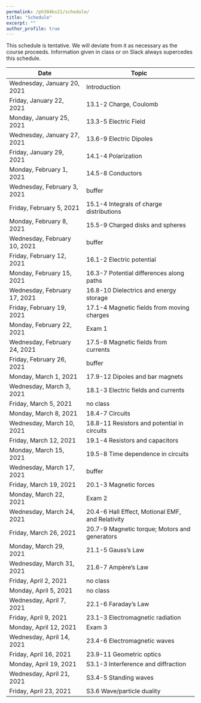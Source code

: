 ```yaml
---
permalink: /ph304bs21/schedule/
title: "Schedule"
excerpt: ""
author_profile: true
---
```


This schedule is tentative. We will deviate from it as necessary as the course proceeds. Information given in class or on Slack always supercedes this schedule.

| Date                         | Topic                                            |
| ---------------------------- | ------------------------------------------------ |
| Wednesday, January 20, 2021  | Introduction                                     |
| Friday, January 22, 2021     |    13.1-2 Charge, Coulomb                        |
| Monday, January 25, 2021     | 13.3-5 Electric Field                            |
| Wednesday, January 27, 2021  | 13.6-9 Electric Dipoles                          |
| Friday, January 29, 2021     | 14.1-4 Polarization                              |
| Monday, February 1, 2021     | 14.5-8 Conductors                                |
| Wednesday, February 3, 2021  | buffer                                           |
| Friday, February 5, 2021     | 15.1-4 Integrals of charge distributions         |
| Monday, February 8, 2021     | 15.5-9 Charged disks and spheres                 |
| Wednesday, February 10, 2021 | buffer                                           |
| Friday, February 12, 2021    | 16.1-2 Electric potential                        |
| Monday, February 15, 2021    | 16.3-7 Potential differences along paths         |
| Wednesday, February 17, 2021 | 16.8-10 Dielectrics and energy storage           |
| Friday, February 19, 2021    | 17.1-4 Magnetic fields from moving charges                     |
| Monday, February 22, 2021    | Exam 1                             |
| Wednesday, February 24, 2021 | 17.5-8 Magnetic fields from currents             |
| Friday, February 26, 2021    | buffer                                           |
| Monday, March 1, 2021        | 17.9-12 Dipoles and bar magnets                  |
| Wednesday, March 3, 2021     | 18.1-3 Electric fields and currents              |
| Friday, March 5, 2021        | no class                                         |
| Monday, March 8, 2021        | 18.4-7 Circuits                                  |
| Wednesday, March 10, 2021    | 18.8-11 Resistors and potential in circuits      |
| Friday, March 12, 2021       | 19.1-4 Resistors and capacitors                  |
| Monday, March 15, 2021       | 19.5-8 Time dependence in circuits               |
| Wednesday, March 17, 2021    | buffer                                           |
| Friday, March 19, 2021       | 20.1-3 Magnetic forces                                           |
| Monday, March 22, 2021       | Exam 2                           |
| Wednesday, March 24, 2021    | 20.4-6 Hall Effect, Motional EMF, and Relativity |
| Friday, March 26, 2021       | 20.7-9 Magnetic torque; Motors and generators    |
| Monday, March 29, 2021       | 21.1-5 Gauss’s Law                               |
| Wednesday, March 31, 2021    | 21.6-7 Ampère’s Law                              |
| Friday, April 2, 2021        | no class                                         |
| Monday, April 5, 2021        | no class                             |
| Wednesday, April 7, 2021     | 22.1-6 Faraday’s Law                                           |
| Friday, April 9, 2021        | 23.1-3 Electromagnetic radiation                                           |
| Monday, April 12, 2021       | Exam 3                 |
| Wednesday, April 14, 2021    | 23.4-6 Electromagnetic waves                     |
| Friday, April 16, 2021       | 23.9-11 Geometric optics                         |
| Monday, April 19, 2021       | S3.1-3 Interference and diffraction              |
| Wednesday, April 21, 2021    | S3.4-5 Standing waves                            |
| Friday, April 23, 2021       | S3.6 Wave/particle duality                       |
